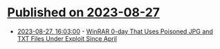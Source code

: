 # [Published on 2023-08-27](index.md)

* [2023-08-27, 16:03:00](https://soylentnews.org/article.pl?sid=23/08/26/2232234&from=rss) - [WinRAR 0-day That Uses Poisoned JPG and TXT Files Under Exploit Since April](https://soylentnews.org/article.pl?sid=23/08/26/2232234&from=rss)

